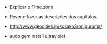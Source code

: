 * Explicar o Time.zone
* Rever e fazer as descrições dos capitulos.



* http://www.geocities.jp/kosako3/oniguruma/
* sudo gem install ultraviolet
